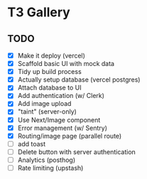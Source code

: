 # T3 Gallery

## TODO

- [x] Make it deploy (vercel)
- [x] Scaffold basic UI with mock data
- [x] Tidy up build process
- [x] Actually setup database (vercel postgres)
- [x] Attach database to UI
- [x] Add authentication (w/ Clerk)
- [x] Add image upload
- [x] "taint" (server-only)
- [x] Use Next/Image component
- [x] Error management (w/ Sentry)
- [x] Routing/image page (parallel route)
- [ ] add toast
- [ ] Delete button with server authentication
- [ ] Analytics (posthog)
- [ ] Rate limiting (upstash)

